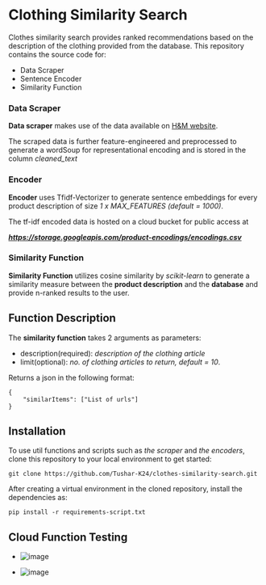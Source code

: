 # Clothing Similarity Search

Clothes similarity search provides ranked recommendations based on the description of the clothing provided from the database. This repository contains the source code for:

- Data Scraper
- Sentence Encoder
- Similarity Function

### Data Scraper

**Data scraper** makes use of the data available on [H&M website](https://www2.hm.com/en_in/index.html).

The scraped data is further feature-engineered and preprocessed to generate a wordSoup for representational encoding and is stored in the column _cleaned_text_

### Encoder

**Encoder** uses Tfidf-Vectorizer to generate sentence embeddings for every product description of size _1 x MAX_FEATURES_ _(default = 1000)_.

The tf-idf encoded data is hosted on a cloud bucket for public access at

***https://storage.googleapis.com/product-encodings/encodings.csv***

### Similarity Function

**Similarity Function** utilizes cosine similarity by _scikit-learn_ to generate a similarity measure between the **product description** and the **database** and provide n-ranked results to the user.

## Function Description

The **similarity function** takes 2 arguments as parameters:

- description(required): _description of the clothing article_
- limit(optional): _no. of clothing articles to return, default = 10_.

Returns a json in the following format:

```
{
    "similarItems": ["List of urls"]
}
```

## Installation

To use util functions and scripts such as _the scraper_ and _the encoders_, clone this repository to your local environment to get started:

```
git clone https://github.com/Tushar-K24/clothes-similarity-search.git
```

After creating a virtual environment in the cloned repository, install the dependencies as:

```
pip install -r requirements-script.txt
```

## Cloud Function Testing

- ![image](https://github.com/Tushar-K24/clothes-similarity-search/assets/62638544/2ae6651b-5a43-4878-ab3e-bc34dd9484c9)

- ![image](https://github.com/Tushar-K24/clothes-similarity-search/assets/62638544/783926ba-2840-4eb8-911f-52a93920b9f5)
